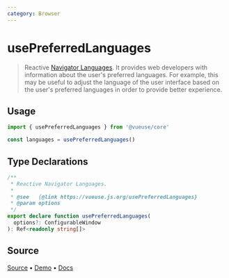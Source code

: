```yaml
---
category: Browser
---
```


# usePreferredLanguages

> Reactive [Navigator Languages](https://developer.mozilla.org/en-US/docs/Web/API/NavigatorLanguage/languages). It provides web developers with information about the user's preferred languages. For example, this may be useful to adjust the language of the user interface based on the user's preferred languages in order to provide better experience.

## Usage

```js
import { usePreferredLanguages } from '@vueuse/core'

const languages = usePreferredLanguages()
```


<!--FOOTER_STARTS-->
## Type Declarations

```typescript
/**
 * Reactive Navigator Languages.
 *
 * @see   {@link https://vueuse.js.org/usePreferredLanguages}
 * @param options
 */
export declare function usePreferredLanguages(
  options?: ConfigurableWindow
): Ref<readonly string[]>
```

## Source

[Source](https://github.com/vueuse/vueuse/blob/master/packages/core/usePreferredLanguages/index.ts) • [Demo](https://github.com/vueuse/vueuse/blob/master/packages/core/usePreferredLanguages/demo.vue) • [Docs](https://github.com/vueuse/vueuse/blob/master/packages/core/usePreferredLanguages/index.md)


<!--FOOTER_ENDS-->
